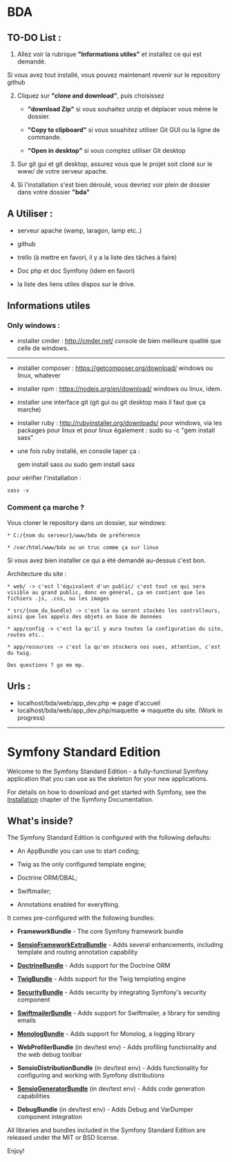 # BDA

## TO-DO List :

1. Allez voir la rubrique **"Informations utiles"** et installez ce qui est demandé.

Si vous avez tout installé, vous pouvez maintenant revenir sur le repository github

2. Cliquez sur **"clone and download"**, puis choisissez

	* **"download Zip"** si vous souhaitez unzip et déplacer vous même le dossier.

	* **"Copy to clipboard"** si vous souahitez utiliser Git GUI ou la ligne de commande.

	* **"Open in desktop"** si vous comptez utiliser Git desktop

3. Sur git gui et git desktop, assurez vous que le projet soit cloné sur le www/ de votre serveur apache.

4. Si l'installation s'est bien déroulé, vous devriez voir plein de dossier dans votre dossier **"bda"**

## A Utiliser :
 * serveur apache (wamp, laragon, lamp etc..)

 * github

 * trello (à mettre en favori, il y a la liste des tâches à faire)

 * Doc php et doc Symfony (idem en favori)

 * la liste des liens utiles dispos sur le drive.

## Informations utiles
### Only windows :

 * installer cmder : http://cmder.net/ console de bien meilleure qualité que celle de windows.

---

 * installer composer : https://getcomposer.org/download/ windows ou linux, whatever

 * installer npm : https://nodejs.org/en/download/ windows ou linux, idem.

 * installer une interface git (git gui ou git desktop mais il faut que ça marche)

 * installer ruby : http://rubyinstaller.org/downloads/ pour windows, via les packages pour linux
 et pour linux également :
	sudo su -c "gem install sass"

 * une fois ruby installé, en console taper ça :

	gem install sass _*ou*_ sudo gem install sass

 pour vérifier l'installation :

 	sass -v

### Comment ça marche ?

Vous cloner le repository dans un dossier, sur windows:

	* C:/{nom du serveur}/www/bda de préférence

	* /var/html/www/bda ou un truc comme ça sur linux

Si vous avez bien installer ce qui a été demandé au-dessus c'est bon.

Architecture du site :

	* web/ -> c'est l'équivalent d'un public/ c'est tout ce qui sera visible au grand public, donc en général, ça en contient que les fichiers .js, .css, ou les images

	* src/{nom_du_bundle} -> c'est la ou seront stockés les controlleurs, ainsi que les appels des objets en base de données

	* app/config -> c'est la qu'il y aura toutes la configuration du site, routes etc..

	* app/resources -> c'est la qu'on stockera nos vues, attention, c'est du twig.

	Des questions ? go me mp.

## Urls :

 * localhost/bda/web/app_dev.php => page d'accueil
 * localhost/bda/web/app_dev.php/maquette => maquette du site. (Work in progress)


---


Symfony Standard Edition
========================

Welcome to the Symfony Standard Edition - a fully-functional Symfony
application that you can use as the skeleton for your new applications.

For details on how to download and get started with Symfony, see the
[Installation][1] chapter of the Symfony Documentation.

What's inside?
--------------

The Symfony Standard Edition is configured with the following defaults:

  * An AppBundle you can use to start coding;

  * Twig as the only configured template engine;

  * Doctrine ORM/DBAL;

  * Swiftmailer;

  * Annotations enabled for everything.

It comes pre-configured with the following bundles:

  * **FrameworkBundle** - The core Symfony framework bundle

  * [**SensioFrameworkExtraBundle**][6] - Adds several enhancements, including
    template and routing annotation capability

  * [**DoctrineBundle**][7] - Adds support for the Doctrine ORM

  * [**TwigBundle**][8] - Adds support for the Twig templating engine

  * [**SecurityBundle**][9] - Adds security by integrating Symfony's security
    component

  * [**SwiftmailerBundle**][10] - Adds support for Swiftmailer, a library for
    sending emails

  * [**MonologBundle**][11] - Adds support for Monolog, a logging library

  * **WebProfilerBundle** (in dev/test env) - Adds profiling functionality and
    the web debug toolbar

  * **SensioDistributionBundle** (in dev/test env) - Adds functionality for
    configuring and working with Symfony distributions

  * [**SensioGeneratorBundle**][13] (in dev/test env) - Adds code generation
    capabilities

  * **DebugBundle** (in dev/test env) - Adds Debug and VarDumper component
    integration

All libraries and bundles included in the Symfony Standard Edition are
released under the MIT or BSD license.

Enjoy!

[1]:  https://symfony.com/doc/3.0/book/installation.html
[6]:  https://symfony.com/doc/current/bundles/SensioFrameworkExtraBundle/index.html
[7]:  https://symfony.com/doc/3.0/book/doctrine.html
[8]:  https://symfony.com/doc/3.0/book/templating.html
[9]:  https://symfony.com/doc/3.0/book/security.html
[10]: https://symfony.com/doc/3.0/cookbook/email.html
[11]: https://symfony.com/doc/3.0/cookbook/logging/monolog.html
[13]: https://symfony.com/doc/3.0/bundles/SensioGeneratorBundle/index.html
